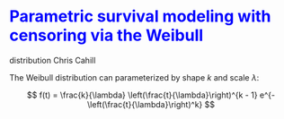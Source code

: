 # Parametric survival modeling with censoring via the Weibull
distribution
Chris Cahill

<style>h1{color:blue;}</style>

The Weibull distribution can parameterized by shape $k$ and scale
$\lambda$:

$$
f(t) = \frac{k}{\lambda} \left(\frac{t}{\lambda}\right)^{k - 1} e^{-\left(\frac{t}{\lambda}\right)^k}
$$
